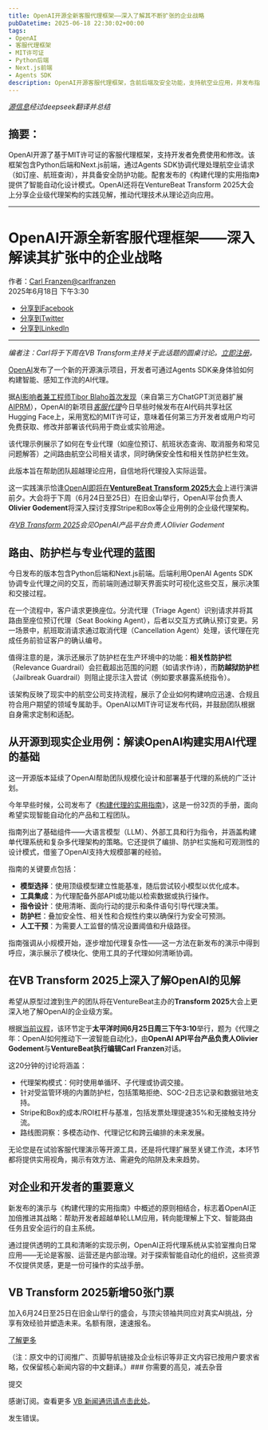 ```yaml
---
title: OpenAI开源全新客服代理框架——深入了解其不断扩张的企业战略
pubDatetime: 2025-06-18 22:30:02+00:00
tags:
- OpenAI
- 客服代理框架
- MIT许可证
- Python后端
- Next.js前端
- Agents SDK
description: OpenAI开源客服代理框架，含前后端及安全功能，支持航空业应用，并发布指南及企业实践分享。
---
```


*[源信息](https://venturebeat.com/programming-development/openai-open-sourced-a-new-customer-service-agent-framework-learn-more-about-its-growing-enterprise-strategy/)经过deepseek翻译并总结*

## 摘要：

OpenAI开源了基于MIT许可证的客服代理框架，支持开发者免费使用和修改。该框架包含Python后端和Next.js前端，通过Agents SDK协调代理处理航空业请求（如订座、航班查询），并具备安全防护功能。配套发布的《构建代理的实用指南》提供了智能自动化设计模式。OpenAI还将在VentureBeat Transform 2025大会上分享企业级代理架构的实践见解，推动代理技术从理论迈向应用。

---

OpenAI开源全新客服代理框架——深入解读其扩张中的企业战略  
=============================================================================================================

作者：[Carl Franzen](https://venturebeat.com/author/carlfranzen/ "Carl Franzen的文章")[@carlfranzen](https://twitter.com/carlfranzen)  
2025年6月18日 下午3:30  

* [分享到Facebook](//www.facebook.com/sharer/sharer.php?u=https%3A%2F%2Fventurebeat.com%2Fprogramming-development%2Fopenai-open-sourced-a-new-customer-service-agent-framework-learn-more-about-its-growing-enterprise-strategy%2F&t=OpenAI%20开源全新客服代理框架——深入解读其扩张中的企业战略)  
* [分享到Twitter](//twitter.com/intent/tweet?text=OpenAI%20开源全新客服代理框架——深入解读其扩张中的企业战略&url=https%3A%2F%2Fventurebeat.com%2Fprogramming-development%2Fopenai-open-sourced-a-new-customer-service-agent-framework-learn-more-about-its-growing-enterprise-strategy%2F&via=VentureBeat&related=VentureBeat,GamesBeat)  
* [分享到LinkedIn](https://www.linkedin.com/cws/share?url=https%3A%2F%2Fventurebeat.com%2Fprogramming-development%2Fopenai-open-sourced-a-new-customer-service-agent-framework-learn-more-about-its-growing-enterprise-strategy%2F&token=&isFramed=true)  

---  

*编者注：Carl将于下周在VB Transform主持关于此话题的圆桌讨论。[立即注册](https://www.vbtransform.com/?utm_source=vb&utm_medium=article&utm_content=transformpromo&utm_campaign=vbarticles)。*  

[OpenAI](https://openai.com/)发布了一个新的开源演示项目，开发者可通过Agents SDK亲身体验如何构建智能、感知工作流的AI代理。  

据[AI影响者兼工程师Tibor Blaho首次发现](https://x.com/btibor91/status/1935276630471229515)（来自第三方ChatGPT浏览器扩展[AIPRM](https://www.aiprm.com/tutorials/quick-start-guide/getting-started-with-aiprm/)），OpenAI的新项目[*客服代理*](https://github.com/openai/openai-cs-agents-demo)今日早些时候发布在AI代码共享社区Hugging Face上，采用宽松的MIT许可证，意味着任何第三方开发者或用户均可免费获取、修改并部署该代码用于商业或实验用途。  

该代理示例展示了如何在专业代理（如座位预订、航班状态查询、取消服务和常见问题解答）之间路由航空公司相关请求，同时确保安全性和相关性防护栏生效。  

此版本旨在帮助团队超越理论应用，自信地将代理投入实际运营。  

这一实践演示恰逢[OpenAI即将在**VentureBeat Transform 2025**大会](https://www.vbtransform.com/?utm_source=vb&utm_medium=article&utm_content=transformpromo&utm_campaign=vbarticles)上进行演讲前夕。大会将于下周（6月24日至25日）在旧金山举行，OpenAI平台负责人**Olivier Godement**将深入探讨支撑Stripe和Box等企业用例的企业级代理架构。  

*在[VB Transform 2025](https://www.vbtransform.com/?utm_source=vb&utm_medium=article&utm_content=transformpromo&utm_campaign=vbarticles)会见OpenAI产品平台负责人Olivier Godement*  

路由、防护栏与专业代理的蓝图  
----------------------------------------------------------  

今日发布的版本包含Python后端和Next.js前端。后端利用OpenAI Agents SDK协调专业代理之间的交互，而前端则通过聊天界面实时可视化这些交互，展示决策和交接过程。  

在一个流程中，客户请求更换座位。分流代理（Triage Agent）识别请求并将其路由至座位预订代理（Seat Booking Agent），后者以交互方式确认预订变更。另一场景中，航班取消请求通过取消代理（Cancellation Agent）处理，该代理在完成任务前验证客户的确认编号。  

值得注意的是，演示还展示了防护栏在生产环境中的功能：**相关性防护栏**（Relevance Guardrail）会拦截超出范围的问题（如请求作诗），而**防越狱防护栏**（Jailbreak Guardrail）则阻止提示注入尝试（例如要求暴露系统指令）。  

该架构反映了现实中的航空公司支持流程，展示了企业如何构建响应迅速、合规且符合用户期望的领域专属助手。OpenAI以MIT许可证发布代码，并鼓励团队根据自身需求定制和适配。  

从开源到现实企业用例：解读OpenAI构建实用AI代理的基础  
---------------------------------------------------------------------------------------------------------------  

这一开源版本延续了OpenAI帮助团队规模化设计和部署基于代理的系统的广泛计划。  

今年早些时候，公司发布了《[构建代理的实用指南](https://cdn.openai.com/business-guides-and-resources/a-practical-guide-to-building-agents.pdf)》，这是一份32页的手册，面向希望实现智能自动化的产品和工程团队。  

指南列出了基础组件——大语言模型（LLM）、外部工具和行为指令，并涵盖构建单代理系统和复杂多代理架构的策略。它还提供了编排、防护栏实施和可观测性的设计模式，借鉴了OpenAI支持大规模部署的经验。  

指南的关键要点包括：  

* **模型选择**：使用顶级模型建立性能基准，随后尝试较小模型以优化成本。  
* **工具集成**：为代理配备外部API或功能以检索数据或执行操作。  
* **指令设计**：使用清晰、面向行动的提示和条件语句引导代理决策。  
* **防护栏**：叠加安全性、相关性和合规性约束以确保行为安全可预测。  
* **人工干预**：为需要人工监督的情况设置阈值和升级路径。  

指南强调从小规模开始，逐步增加代理复杂性——这一方法在新发布的演示中得到呼应，演示展示了模块化、使用工具的子代理如何清晰协调。  

在VB Transform 2025上深入了解OpenAI的见解  
-------------------------------------------  

希望从原型过渡到生产的团队将在VentureBeat主办的**Transform 2025**大会上更深入地了解OpenAI的企业级方案。  

根据[当前议程](https://www.vbtransform.com/vb-transform-2025---agenda)，该环节定于**太平洋时间6月25日周三下午3:10**举行，题为《代理之年：OpenAI如何推动下一波智能自动化》，由**OpenAI API平台产品负责人Olivier Godement**与**VentureBeat执行编辑Carl Franzen**对话。  

这20分钟的讨论将涵盖：  

* 代理架构模式：何时使用单循环、子代理或协调交接。  
* 针对受监管环境的内置防护栏，包括策略拒绝、SOC-2日志记录和数据驻地支持。  
* Stripe和Box的成本/ROI杠杆与基准，包括发票处理提速35%和无接触支持分流。  
* 路线图洞察：多模态动作、代理记忆和跨云编排的未来发展。  

无论您是在试验客服代理演示等开源工具，还是将代理扩展至关键工作流，本环节都将提供实用视角，揭示有效方法、需避免的陷阱及未来趋势。  

对企业和开发者的重要意义  
---------------------------------------------  

新发布的演示与《构建代理的实用指南》中概述的原则相结合，标志着OpenAI正加倍推进其战略：帮助开发者超越单轮LLM应用，转向能理解上下文、智能路由任务且安全运行的自主系统。  

通过提供透明的工具和清晰的实现示例，OpenAI正将代理系统从实验室推向日常应用——无论是客服、运营还是内部治理。对于探索智能自动化的组织，这些资源不仅提供灵感，更是一份可操作的实战手册。  

VB Transform 2025新增50张门票  
---------------------------------------------------  

加入6月24日至25日在旧金山举行的盛会，与顶尖领袖共同应对真实AI挑战，分享有效经验并塑造未来。名额有限，速速报名。  

[了解更多](https://www.vbtransform.com/)  

（注：原文中的订阅推广、页脚导航链接及企业标识等非正文内容已按用户要求省略，仅保留核心新闻内容的中文翻译。）### 你需要的高见，减去杂音

提交

感谢订阅。查看更多 [VB 新闻通讯请点击此处](/newsletters/)。

发生错误。